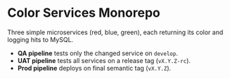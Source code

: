 # Color Services Monorepo

Three simple microservices (red, blue, green), each returning its color and logging hits to MySQL.

- **QA pipeline** tests only the changed service on `develop`.
- **UAT pipeline** tests all services on a release tag (`vX.Y.Z-rc`).
- **Prod pipeline** deploys on final semantic tag (`vX.Y.Z`).
